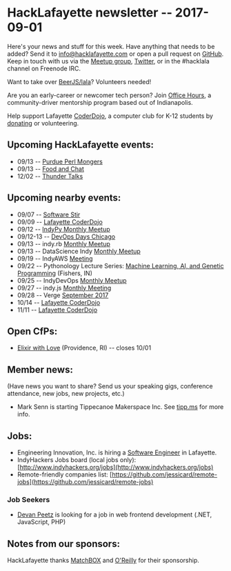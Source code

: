 # HackLafayette newsletter -- 2017-09-01

Here's your news and stuff for this week. Have anything that needs to be added? Send it to info@hacklafayette.com or open a pull request on [GitHub](https://github.com/hacklafayette/newsletter). Keep in touch with us via the [Meetup group](https://www.meetup.com/hacklafayette/), [Twitter](https://twitter.com/hacklafayette), or in the #hacklala channel on Freenode IRC.

Want to take over [BeerJS/lala](https://github.com/beerjs/lala)? Volunteers needed!

Are you an early-career or newcomer tech person? Join [Office Hours](https://www.linkedin.com/pulse/office-hours-community-driven-mentorship-program-scott-williams), a community-driver mentorship program based out of Indianapolis. 

Help support Lafayette [CoderDojo](http://www.greaterlafayettecommerce.com/greater-lafayette-coder-dojo), a computer club for K-12 students by [donating](https://www.generosity.com/education-fundraising/be-a-bit-in-our-byte) or volunteering.

## Upcoming HackLafayette events:
* 09/13 -- [Purdue Perl Mongers](https://www.meetup.com/hacklafayette/events/242626635/)
* 09/13 -- [Food and Chat](https://www.meetup.com/hacklafayette/events/242626548/)
* 12/02 -- [Thunder Talks](https://www.meetup.com/hacklafayette/events/242833850/)

## Upcoming nearby events:
* 09/07 -- [Software Stir](https://twitter.com/softwarestir)
* 09/09 -- [Lafayette CoderDojo](https://www.eventbrite.com/e/lafayette-coderdojo-tickets-27123344654)
* 09/12 -- [IndyPy Monthly Meetup](https://www.meetup.com/indypy/events/241996030/)
* 09/12-13 -- [DevOps Days Chicago](https://www.devopsdays.org/events/2017-chicago/)
* 09/13 -- indy.rb [Monthly Meetup](https://www.meetup.com/indyrb/events/240814315/)
* 09/13 -- DataScience Indy [Monthly Meetup](https://www.meetup.com/dsindy/events/242155395/)
* 09/19 -- IndyAWS [Meeting](https://www.meetup.com/IndyAWS/events/240027558/)
* 09/22 -- Pythonology Lecture Series: [Machine Learning, AI, and Genetic Programming](https://www.eventbrite.com/e/pythology-lecture-series-machine-learning-ai-and-genetic-programming-tickets-35583817155?aff=erelexpmlt) (Fishers, IN)
* 09/25 -- IndyDevOps [Monthly Meetup](https://www.meetup.com/IndyDevOps/events/242610540/)
* 09/27 -- indy.js [Monthly Meeting](https://www.meetup.com/indyjs/events/242064416/)
* 09/28 -- Verge [September 2017](https://www.meetup.com/vergelafayette/events/242361092/)
* 10/14 -- [Lafayette CoderDojo](https://www.eventbrite.com/e/lafayette-coderdojo-tickets-27123344654)
* 11/11 -- [Lafayette CoderDojo](https://www.eventbrite.com/e/lafayette-coderdojo-tickets-27123344654)

## Open CfPs:
* [Elixir with Love](http://www.elixir-with-love.com/#cfp) (Providence, RI) -- closes 10/01

## Member news:
(Have news you want to share? Send us your speaking gigs, conference attendance, new jobs, new projects, etc.)
* Mark Senn is starting Tippecanoe Makerspace Inc. See [tipp.ms](http://tipp.ms) for more info. 

## Jobs:
* Engineering Innovation, Inc. is hiring a [Software Engineer](https://www.eii-online.com/software-engineer) in Lafayette.
* IndyHackers Jobs board (local jobs only): [http://www.indyhackers.org/jobs](http://www.indyhackers.org/jobs)
* Remote-friendly companies list: [https://github.com/jessicard/remote-jobs](https://github.com/jessicard/remote-jobs)

### Job Seekers
* [Devan Peetz](https://drive.google.com/file/d/0BytBnQoypD1xNTd1Y25kM1hJeGc/view) is looking for a job in web frontend development (.NET, JavaScript, PHP)

## Notes from our sponsors:

HackLafayette thanks [MatchBOX](http://matchboxstudio.org/) and [O'Reilly](http://www.oreilly.com/) for their sponsorship.
